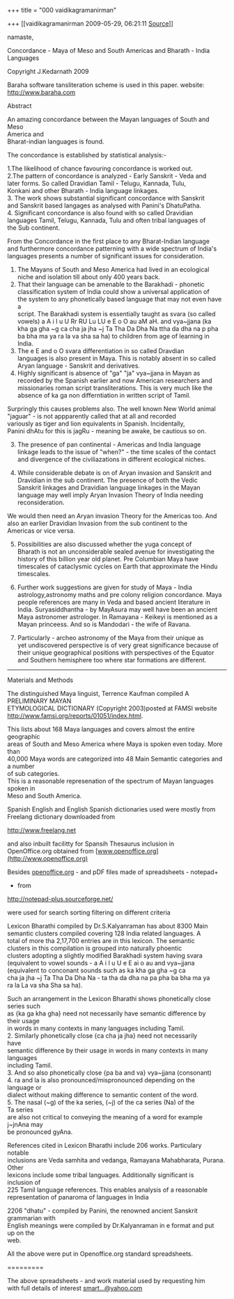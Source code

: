 +++
title = "000 vaidikagramanirman"

+++
[[vaidikagramanirman	2009-05-29, 06:21:11 [Source](https://groups.google.com/g/bvparishat/c/rQFiXttpE54)]]



namaste,  
  
Concordance - Maya of Meso and South Americas and Bharath - India  
Languages  
  
Copyright J.Kedarnath 2009  
  
  
Baraha software tansliteration scheme is used in this paper. website:  
<http://www.baraha.com>  
  
  
Abstract  
  
An amazing concordance between the Mayan languages of South and Meso  
America and  
Bharat-indian languages is found.  
  
The concordance is established by statistical analysis:-  
  
1.The likelihood of chance favouring concordance is worked out.  
2.The pattern of concordance is analyzed - Early Sanskrit - Veda and  
later forms. So called Dravidian Tamil - Telugu, Kannada, Tulu,  
Konkani and other Bharath - India language linkages.  
3. The work shows substantial significant concordance with Sanskrit  
and Sanskrit based langages as analysed with Panini's DhatuPatha.  
4. Significant concordance is also found with so called Dravidian  
languages Tamil, Telugu, Kannada, Tulu and often tribal languages of  
the Sub continent.  
  
From the Concordance in the first place to any Bharat-Indian language  
and furthermore concordance patterning with a wide spectrum of India's  
languages presents a number of significant issues for consideration.  
  
1. The Mayans of South and Meso America had lived in an ecological  
niche and isolation till about only 400 years back.  
2. That their language can be amenable to the Barakhadi - phonetic  
classification system of India could show a universal application of  
the system to any phonetically based language that may not even have a  
script. The Barakhadi system is essentially taught as svara (so called  
vowels) a A i I u U Rr RU Lu LU e E o O au aM aH. and vya\~jjana (ka  
kha ga gha \~g ca cha ja jha \~j Ta Tha Da Dha Na ttha da dha na p pha  
ba bha ma ya ra la va sha sa ha) to children from age of learning in  
India.  
3. The e E and o O svara differentiation in so called Dravdian  
languages is also present in Maya. This is notably absent in so called  
Aryan language - Sanskrit and derivatives.  
4. Highly significant is absence of "ga" "ja" vya\~jjana in Mayan as  
recorded by the Spanish earlier and now American researchers and  
missionaries roman script transliterations. This is very much like the  
absence of ka ga non differntiation in written script of Tamil.  
  
  
  
Surpringly this causes problems also. The well known New World animal  
"jaguar" - is not appparently called that at all and recorded  
variously as tiger and lion equivalents in Spanish. Incidentally,  
Panini dhAtu for this is jagRu - meaning be awake, be cautious so on.  
  
  
3. The presence of pan continental - Americas and India language  
linkage leads to the issue of "when?" - the time scales of the contact  
and divergence of the civiliazations in different ecological niches.  
  
  
4. While considerable debate is on of Aryan invasion and Sanskrit and  
Dravidian in the sub continent. The presence of both the Vedic  
Sanskrit linkages and Dravidian language linkages in the Mayan  
language may well imply Aryan Invasion Theory of India needing  
reconsideration.  
  
  
  
We would then need an Aryan invasion Theory for the Americas too. And  
also an earlier Dravidian Invasion from the sub continent to the  
Americas or vice versa.  
  
5. Possibilities are also discussed whether the yuga concept of  
Bharath is not an unconsiderable sealed avenue for investigating the  
history of this billion year old planet. Pre Columbian Maya have  
timescales of cataclysmic cycles on Earth that approximate the Hindu  
timescales.  
6. Further work suggestions are given for study of Maya - India  
astrology,astronomy maths and pre colony religion concordance. Maya  
people references are many in Veda and based ancient literature in  
India. Suryasiddhantha - by MayAsura may well have been an ancient  
Maya astronomer astrologer. In Ramayana - Keikeyi is mentioned as a  
Mayan princeess. And so is Mandodari - the wife of Ravana.  
  
  
  
7. Particularly - archeo astronomy of the Maya from their unique as  
yet undiscovered perspective is of very great significance because of  
their unique geographical positions with perspectives of the Equator  
and Southern hemisphere too where star formations are different.  
  
-------  
  
Materials and Methods  
  
The distinguished Maya linguist, Terrence Kaufman compiled A  
PRELIMINARY MAYAN  
ETYMOLOGICAL DICTIONARY (Copyright 2003)posted at FAMSI website  
<http://www.famsi.org/reports/01051/index.html>.  
  
This lists about 168 Maya languages and covers almost the entire  
geographic  
areas of South and Meso America where Maya is spoken even today. More  
than  
40,000 Maya words are categorized into 48 Main Semantic categories and  
a number  
of sub categories.  
This is a reasonable represenation of the spectrum of Mayan languages  
spoken in  
Meso and South America.  
  
  
Spanish English and English Spanish dictionaries used were mostly from  
Freelang dictionary downloaded from  
  
<http://www.freelang.net>  
  
  
  
and also inbuilt facilitty for Spansih Thesaurus inclusion in  
OpenOffice.org obtained from [www.openoffice.org](http://www.openoffice.org)  
  
  
  
Besides [openoffice.org](http://openoffice.org) - and pDF files made of spreadsheets - notepad+  
+ from  
  
<http://notepad-plus.sourceforge.net/>  
  
were used for search sorting filtering on different criteria  
  
  
Lexicon Bharathi compiled by Dr.S.Kalyanraman has about 8300 Main  
semantic clusters compiled covering 128 India related languages. A  
total of more tha 2,17,700 entries are in this lexicon. The semantic  
clusters in this compilation is grouped into naturally phoentic  
clusters adopting a slightly modified Barakhadi system having svara  
(equivalent to vowel sounds - a A i I u U e E ai o au and vya\~jjana  
(equivalent to conconant sounds such as ka kha ga gha \~g ca  
cha ja jha \~j Ta Tha Da Dha Na - ta tha da dha na pa pha ba bha ma ya  
ra la La va sha Sha sa ha).  
  
  
  
Such an arrangement in the Lexicon Bharathi shows phonetically close  
series such  
as {ka ga kha gha} need not necessarily have semantic difference by  
their usage  
in words in many contexts in many languages including Tamil.  
2. Similarly phonetically close {ca cha ja jha} need not necessarily  
have  
semantic difference by their usage in words in many contexts in many  
languages  
including Tamil.  
3. And so also phonetically close {pa ba and va} vya\~jjana (consonant)  
4. ra and la is also pronounced/mispronounced depending on the  
language or  
dialect without making difference to semantic content of the word.  
5. The nasal (\~g) of the ka series, (\~j) of the ca series (Na) of the  
Ta series  
are also not critical to conveying the meaning of a word for example  
j\~jnAna may  
be pronounced gyAna.  
  
References cited in Lexicon Bharathi include 206 works. Particulary  
notable  
inclusions are Veda samhita and vedanga, Ramayana Mahabharata, Purana.  
Other  
lexicons include some tribal languages. Additionally significant is  
inclusion of  
225 Tamil language references. This enables analysis of a reasonable  
representation of panaroma of languages in India  
  
2206 "dhatu" - compiled by Panini, the renowned ancient Sanskrit  
grammarian with  
English meanings were compiled by Dr.Kalyanraman in e format and put  
up on the  
web.  
  
All the above were put in Openoffice.org standard spreadsheets.  
  
  
  
=========  
  
The above spreadsheets - and work material used by requesting him  
with full details of interest [smart...@yahoo.com]()  
  

